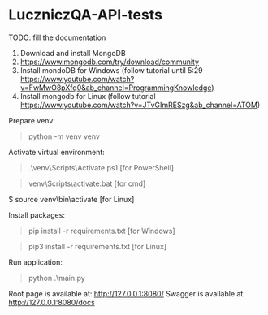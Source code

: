# LuczniczQA-API-tests


TODO: fill the documentation

1. Download and install MongoDB
2. https://www.mongodb.com/try/download/community
3. Install mondoDB for Windows (follow tutorial until 5:29 https://www.youtube.com/watch?v=FwMwO8pXfq0&ab_channel=ProgrammingKnowledge)
4. Install mongodb for Linux (follow tutorial https://www.youtube.com/watch?v=JTvGImRESzg&ab_channel=ATOM)

Prepare venv:
> python -m venv venv

Activate virtual environment:
> .\venv\Scripts\Activate.ps1 [for PowerShell]

> venv\Scripts\activate.bat [for cmd]

$ source venv\bin\activate [for Linux]

Install packages:
> pip install -r requirements.txt [for Windows]

> pip3 install -r requirements.txt [for Linux]

Run application:
> python .\main.py

Root page is available at: http://127.0.0.1:8080/
Swagger is available at: http://127.0.0.1:8080/docs

